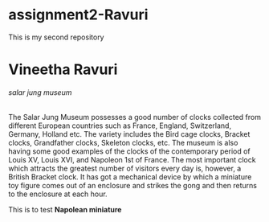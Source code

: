 # assignment2-Ravuri
This is my second repository
# Vineetha Ravuri
###### salar jung museum
The Salar Jung Museum possesses a good number of clocks collected from different European countries such as France, England, Switzerland, Germany, Holland etc. The variety includes the Bird cage clocks, Bracket clocks, Grandfather clocks, Skeleton clocks, etc. The museum is also having some good examples of the clocks of the contemporary period of Louis XV, Louis XVI, and Napoleon 1st of France. The most important clock which attracts the greatest number of visitors every day is, however, a British Bracket clock. It has got a mechanical device by which a miniature toy figure comes out of an enclosure and strikes the gong and then returns to the enclosure at each hour.



This is to test __Napolean miniature__